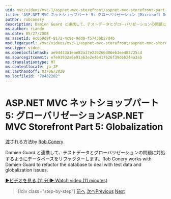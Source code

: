 ```yaml
---
uid: mvc/videos/mvc-1/aspnet-mvc-storefront/aspnet-mvc-storefront-part-5-globalization
title: 'ASP.NET MVC ネットショップパート 5: グローバリゼーション |Microsoft Docs'
author: robconery
description: Damien Guard と連携して、テストデータとグローバリゼーションの問題に対処するようにデータベースをリファクターします。
ms.author: riande
ms.date: 05/27/2008
ms.assetid: ec659d9f-8172-4c9e-9dd0-f5743bb27d4b
msc.legacyurl: /mvc/videos/mvc-1/aspnet-mvc-storefront/aspnet-mvc-storefront-part-5-globalization
msc.type: video
ms.openlocfilehash: ae94433a1eae82a37e230266d06eb3ee483725cd
ms.sourcegitcommit: e7e91932a6e91a63e2e46417626f39d6b244a3ab
ms.translationtype: MT
ms.contentlocale: ja-JP
ms.lasthandoff: 03/06/2020
ms.locfileid: "78432202"
---
```

# <a name="aspnet-mvc-storefront-part-5-globalization"></a><span data-ttu-id="5bccb-103">ASP.NET MVC ネットショップパート 5: グローバリゼーション</span><span class="sxs-lookup"><span data-stu-id="5bccb-103">ASP.NET MVC Storefront Part 5: Globalization</span></span>

<span data-ttu-id="5bccb-104">[渡](https://github.com/robconery)される方法</span><span class="sxs-lookup"><span data-stu-id="5bccb-104">by [Rob Conery](https://github.com/robconery)</span></span>

<span data-ttu-id="5bccb-105">Damien Guard と連携して、テストデータとグローバリゼーションの問題に対処するようにデータベースをリファクターします。</span><span class="sxs-lookup"><span data-stu-id="5bccb-105">Rob Conery works with Damien Guard to refactor the database to deal with test data and globalization issues.</span></span>

[<span data-ttu-id="5bccb-106">&#9654;ビデオを見る (11 分)</span><span class="sxs-lookup"><span data-stu-id="5bccb-106">&#9654; Watch video (11 minutes)</span></span>](https://channel9.msdn.com/Blogs/ASP-NET-Site-Videos/aspnet-mvc-storefront-part-5-globalization)

> [!div class="step-by-step"]
> <span data-ttu-id="5bccb-107">[前へ](aspnet-mvc-storefront-part-4-linq-to-sql-spike.md)
> [次へ](aspnet-mvc-storefront-part-6-finishing-the-repository-and-initial-ui-work.md)</span><span class="sxs-lookup"><span data-stu-id="5bccb-107">[Previous](aspnet-mvc-storefront-part-4-linq-to-sql-spike.md)
[Next](aspnet-mvc-storefront-part-6-finishing-the-repository-and-initial-ui-work.md)</span></span>

